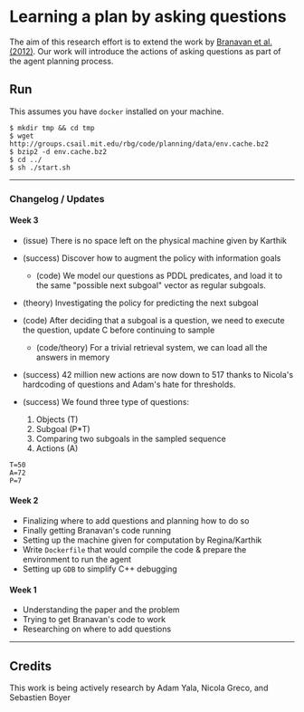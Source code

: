 # Learning a plan by asking questions

The aim of this research effort is to extend the work by [Branavan et al. (2012)](http://people.csail.mit.edu/regina/my_papers/planning12.pdf). Our work will introduce the actions of asking questions as part of the agent planning process.

## Run

This assumes you have `docker` installed on your machine.

```
$ mkdir tmp && cd tmp
$ wget http://groups.csail.mit.edu/rbg/code/planning/data/env.cache.bz2
$ bzip2 -d env.cache.bz2
$ cd ../
$ sh ./start.sh
```

---

### Changelog / Updates

#### Week 3

- (issue) There is no space left on the physical machine given by Karthik
- (success) Discover how to augment the policy with information goals
  - (code) We model our questions as PDDL predicates, and load it to the same "possible next subgoal" vector as regular subgoals.    
- (theory) Investigating the policy for predicting the next subgoal
- (code) After deciding that a subgoal is a question, we need to execute the question, update C before continuing to sample
  - (code/theory) For a trivial retrieval system, we can load all the answers in memory
- (success) 42 million new actions are now down to 517 thanks to Nicola's hardcoding of questions and Adam's hate for thresholds.

- (success) We found three type of questions:
  1. Objects (T)
  2. Subgoal (P*T)
  3. Comparing two subgoals in the sampled sequence
  4. Actions (A)

```
T=50
A=72
P=7
```

#### Week 2
- Finalizing where to add questions and planning how to do so
- Finally getting Branavan's code running
- Setting up the machine given for computation by Regina/Karthik
- Write `Dockerfile` that would compile the code & prepare the environment to run the agent
- Setting up `GDB` to simplify C++ debugging

#### Week 1
- Understanding the paper and the problem
- Trying to get Branavan's code to work
- Researching on where to add questions

---


## Credits
This work is being actively research by Adam Yala, Nicola Greco, and Sebastien Boyer
